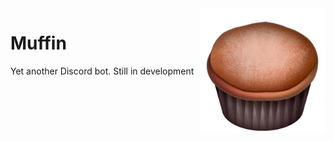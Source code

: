 <img align="right" src="./assets/avatar.png" height="200" width="200">

# Muffin
Yet another Discord bot. Still in development